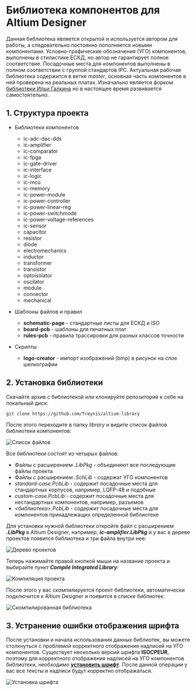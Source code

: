 ﻿# Библиотека компонентов для Altium Designer
Данная библиотека является открытой и используется автором для работы, а следовательно постоянно пополняется новыми компонентами. Условно-графические обозначения (УГО) компонентов, выполнены в стилистике ЕСКД, но автор не гарантирует полное соответствие. Посадочные места для компонентов выполнены в полном соответствии с группой стандартов IPC. Актуальная рабочая библиотека содержится в ветке *master*, основная часть компонентов в ней проверена на реальных платах. Изначально является форком [библиотеки Ильи Галкина](https://github.com/LostNumenor/altium-library) но в настоящее время развивается самостоятельно. 

## 1. Структура проекта

* Библиотеки компонентов
    >
    * ic-adc-dac-dds
    * ic-amplifier
    * ic-comparator
    * ic-fpga
    * ic-gate-driver
    * ic-interface
    * ic-logic
    * ic-mcu
    * ic-memory
    * ic-power-module
    * ic-power-controller
	* ic-power-linear-reg
	* ic-power-switchmode
	* ic-power-voltage-references
    * ic-sensor
    * capacitor
    * resistor
    * diode
    * electromechanics
    * inductor
    * transformer
    * transistor
    * optoisolator
    * oscilator
    * module
    * connector
	* mechanical

>

* Шаблоны файлов и правил
    >
    * **schematic-page** - стандартные листы для ЕСКД и ISO
    * **board-pcb** - шаблоны для печатных плат
    * **rules-pcb** - правила трассировки для разных классов точности

>

* Скрипты
    >
    * **logo-creator** - импорт изображений (bmp) в рисунок на слое шелкографии

## 2. Установка библиотеки

Скачайте архив с библиотекой или клонируйте репозиторий к себе на локальный диск:
```
git clone https://github.com/Treynis/altium-library
```
После этого переходите в папку *library* и видите список файлов библиотеки компонентов:

![Список файлов](https://habrastorage.org/webt/qq/xt/sc/qqxtscxspnrjoh1lco4efkq6l68.png)

Все библиотеки состоят из четырых файлов: 

* Файлы с расширением *.LibPkg* - объединяют все последующие файлы проекта
* Файлы с расширением *.SchLib* - содержат УГО компонентов
* *standard-case.PcbLib* - содержит посадочные места для стандартных корпусов, например, LQFP-48 и подобные
* *custom-case.PcbLib* - содержит посадочные места для нестандартных компонентов, например, разъемов
* *<библиотека>.PcbLib* - содержит посадочные места для компонентов принадлежащих определенной библиотеке

Для установки нужной библиотеки откройте файл с расширением ***.LibPkg*** в Altium Designer, например, ***ic-amplifier.LibPkg*** и у вас в дереве проектов появится библиотека и три файла внутри нее:

![Дерево проектов](https://habrastorage.org/webt/ux/dc/7p/uxdc7pctxs16ytibvk4xtvpmxp0.png)

Теперь нажимайте правой кнопкой мыши на название проекта и выбирайте пункт ***Compile Integrated Library***:

![Компиляция проекта](https://habrastorage.org/webt/qx/zw/oo/qxzwoody7nzjxpau4sth7xisoru.png)

После этого у вас скомпилируется проект библиотеки, автоматически подключится к Altium Designer и появится в списке библиотек:

![Скомпилированная библиотека](https://habrastorage.org/webt/2v/u1/ka/2vu1kazqr9kjn0-km5c-mr1nwv0.png)

## 3. Устранение ошибки отображения шрифта

После установки и начала использования данных библиотек, вы можете столкнуться с проблемой корректного отображения надписей на УГО компонентов. Существует несколько версий шрифта **ISOCPEUR**, поэтому для корректного отображения надписей на УГО компонентов библиотеки, необходимо **[установить шрифт](https://ofont.ru/view/4280)**. После данной операции у вас все тексты и надписи будут корректно отображаться.

>

![Установка шрифта](https://habrastorage.org/webt/qf/rh/5f/qfrh5fs5psps2wzqnzgrwbppxxa.png)




